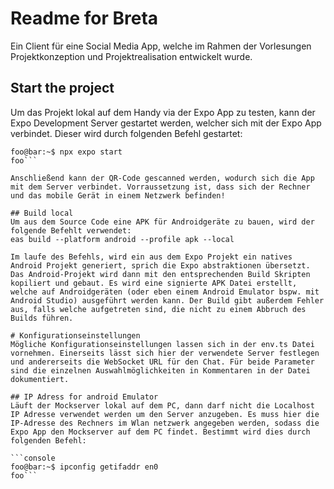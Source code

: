 # Readme for Breta
Ein Client für eine Social Media App, welche im Rahmen der Vorlesungen Projektkonzeption und Projektrealisation entwickelt wurde.

## Start the project
Um das Projekt lokal auf dem Handy via der Expo App zu testen, kann der Expo Development Server gestartet werden, welcher sich mit der Expo App verbindet. Dieser wird durch folgenden Befehl gestartet:

```console
foo@bar:~$ npx expo start
foo```

Anschließend kann der QR-Code gescanned werden, wodurch sich die App mit dem Server verbindet. Vorraussetzung ist, dass sich der Rechner und das mobile Gerät in einem Netzwerk befinden!

## Build local
Um aus dem Source Code eine APK für Androidgeräte zu bauen, wird der folgende Befehlt verwendet:
eas build --platform android --profile apk --local

Im laufe des Befehls, wird ein aus dem Expo Projekt ein natives Android Projekt generiert, sprich die Expo abstraktionen übersetzt. Das Android-Projekt wird dann mit den entsprechenden Build Skripten kopiliert und gebaut. Es wird eine signierte APK Datei erstellt, welche auf Androidgeräten (oder eben einem Android Emulator bspw. mit Android Studio) ausgeführt werden kann. Der Build gibt außerdem Fehler aus, falls welche aufgetreten sind, die nicht zu einem Abbruch des Builds führen.

# Konfigurationseinstellungen
Mögliche Konfigurationseinstellungen lassen sich in der env.ts Datei vornehmen. Einerseits lässt sich hier der verwendete Server festlegen und andererseits die WebSocket URL für den Chat. Für beide Parameter sind die einzelnen Auswahlmöglichkeiten in Kommentaren in der Datei dokumentiert.

## IP Adress for android Emulator
Läuft der Mockserver lokal auf dem PC, dann darf nicht die Localhost IP Adresse verwendet werden um den Server anzugeben. Es muss hier die IP-Adresse des Rechners im Wlan netzwerk angegeben werden, sodass die Expo App den Mockserver auf dem PC findet. Bestimmt wird dies durch folgenden Befehl:

```console
foo@bar:~$ ipconfig getifaddr en0
foo```